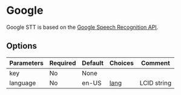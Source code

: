 # Google

Google STT is based on the [Google Speech Recognition API](https://cloud.google.com/speech).

## Options

| Parameters | Required | Default | Choices    | Comment |
|------------|----------|---------|------------|---------|
| key       | No        | None    |                                                                               |             |
| language  | No        | en-US   | [lang](https://en.wikipedia.org/wiki/Google_Voice_Search#Supported_languages) | LCID string |
